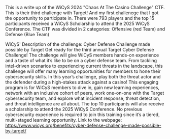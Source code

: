This is a write up of the WiCyS 2024 "Chaos At The Casino Challenge" CTF. 
This is their third challenge with Target! And my first challenege that I got the opportunity to participate in.
There were 793 players and the top 15 participants received a WiCyS Scholarship to attend the 2025 WiCyS Conference.
The CTF was divided in 2 categories: Offensive (red Team) and Defense (Blue Team)

WiCyS' Description of the challenge: Cyber Defense Challenge made possible by Target
Get ready for the third annual Target Cyber Defense Challenge! The challenge will give WiCyS members hands-on experience and a taste of what it’s like to be on a cyber defense team. From tackling intel-driven scenarios to experiencing current threats in the landscape, this challenge will offer many learning opportunities for members to hone their cybersecurity skills. In this year’s challenge, play both the threat actor and the defender during a high-stakes attack against a casino!
This engaging program is for WiCyS members to dive in, gain new learning experiences, network with an inclusive cohort of peers, work one-on-one with the Target cybersecurity team, and explore what incident response, threat detection, and threat intelligence are all about.
The top 10 participants will also receive a scholarship to attend the 2025 WiCyS Conference.
No previous cybersecurity experience is required to join this training since it’s a tiered, multi-staged learning opportunity. Link to the webpage: https://www.wicys.org/benefits/cyber-defense-challenge-made-possible-by-target/
